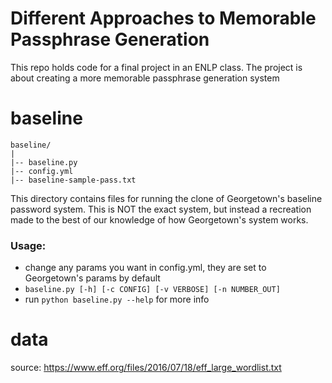 # Different Approaches to Memorable Passphrase Generation
This repo holds code for a final project in an ENLP class. The project is about creating a more memorable passphrase generation system

# baseline
	baseline/
	|
	|-- baseline.py
	|-- config.yml
	|-- baseline-sample-pass.txt

	
This directory contains files for running the clone of Georgetown's baseline password system. This is NOT the
exact system, but instead a recreation made to the best of our knowledge of how Georgetown's system works. 

### Usage:
* change any params you want in config.yml, they are set to Georgetown's params by default
* `baseline.py [-h] [-c CONFIG] [-v VERBOSE] [-n NUMBER_OUT]`
* run `python baseline.py --help` for more info

# data

source: https://www.eff.org/files/2016/07/18/eff_large_wordlist.txt
